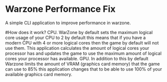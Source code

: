 # Warzone Performance Fix
A simple CLI application to improve performance in warzone.

#How does it work?
CPU.
WarZone by default sets the maximum logical core usage of your CPU to 2 by default this means that if you have a modern CPU with 4 or more logical cores then the game by default will not use them. This application calculates the amount of logical cores your processor has and updates the game to use the maximum amount of logical cores your processor has available.
GPU.
In addition to this by default Warzone limits the amount of VRAM (graphics card memory) that the game can use to 85% this application changes that to be able to use 100% of your available graphics card memory.
